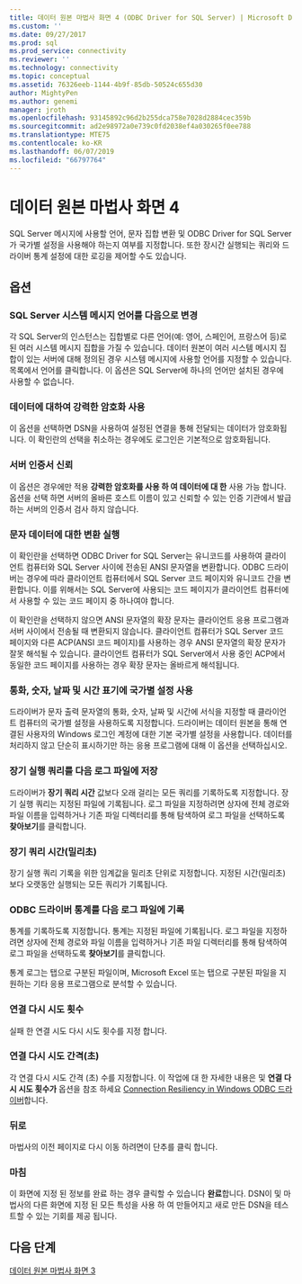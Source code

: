 ```yaml
---
title: 데이터 원본 마법사 화면 4 (ODBC Driver for SQL Server) | Microsoft Docs
ms.custom: ''
ms.date: 09/27/2017
ms.prod: sql
ms.prod_service: connectivity
ms.reviewer: ''
ms.technology: connectivity
ms.topic: conceptual
ms.assetid: 76326eeb-1144-4b9f-85db-50524c655d30
author: MightyPen
ms.author: genemi
manager: jroth
ms.openlocfilehash: 93145892c96d2b255dca758e7028d2884cec359b
ms.sourcegitcommit: ad2e98972a0e739c0fd2038ef4a030265f0ee788
ms.translationtype: MTE75
ms.contentlocale: ko-KR
ms.lasthandoff: 06/07/2019
ms.locfileid: "66797764"
---
```

# <a name="data-source-wizard-screen-4"></a>데이터 원본 마법사 화면 4

SQL Server 메시지에 사용할 언어, 문자 집합 변환 및 ODBC Driver for SQL Server가 국가별 설정을 사용해야 하는지 여부를 지정합니다. 또한 장시간 실행되는 쿼리와 드라이버 통계 설정에 대한 로깅을 제어할 수도 있습니다.

## <a name="options"></a>옵션

### <a name="change-the-language-of-sql-server-system-messages-to"></a>SQL Server 시스템 메시지 언어를 다음으로 변경

각 SQL Server의 인스턴스는 집합별로 다른 언어(예: 영어, 스페인어, 프랑스어 등)로 된 여러 시스템 메시지 집합을 가질 수 있습니다. 데이터 원본이 여러 시스템 메시지 집합이 있는 서버에 대해 정의된 경우 시스템 메시지에 사용할 언어를 지정할 수 있습니다. 목록에서 언어를 클릭합니다. 이 옵션은 SQL Server에 하나의 언어만 설치된 경우에 사용할 수 없습니다.

### <a name="use-strong-encryption-for-data"></a>데이터에 대하여 강력한 암호화 사용

이 옵션을 선택하면 DSN을 사용하여 설정된 연결을 통해 전달되는 데이터가 암호화됩니다. 이 확인란의 선택을 취소하는 경우에도 로그인은 기본적으로 암호화됩니다.

### <a name="trust-server-certificate"></a>서버 인증서 신뢰

이 옵션은 경우에만 적용 **강력한 암호화를 사용 하 여 데이터에 대 한** 사용 가능 합니다. 옵션을 선택 하면 서버의 올바른 호스트 이름이 있고 신뢰할 수 있는 인증 기관에서 발급 하는 서버의 인증서 검사 하지 않습니다. 

### <a name="perform-translation-for-character-data"></a>문자 데이터에 대한 변환 실행

이 확인란을 선택하면 ODBC Driver for SQL Server는 유니코드를 사용하여 클라이언트 컴퓨터와 SQL Server 사이에 전송된 ANSI 문자열을 변환합니다. ODBC 드라이버는 경우에 따라 클라이언트 컴퓨터에서 SQL Server 코드 페이지와 유니코드 간을 변환합니다. 이를 위해서는 SQL Server에 사용되는 코드 페이지가 클라이언트 컴퓨터에서 사용할 수 있는 코드 페이지 중 하나여야 합니다.

이 확인란을 선택하지 않으면 ANSI 문자열의 확장 문자는 클라이언트 응용 프로그램과 서버 사이에서 전송될 때 변환되지 않습니다. 클라이언트 컴퓨터가 SQL Server 코드 페이지와 다른 ACP(ANSI 코드 페이지)를 사용하는 경우 ANSI 문자열의 확장 문자가 잘못 해석될 수 있습니다. 클라이언트 컴퓨터가 SQL Server에서 사용 중인 ACP에서 동일한 코드 페이지를 사용하는 경우 확장 문자는 올바르게 해석됩니다.

### <a name="use-regional-settings-when-outputting-currency-numbers-dates-and-times"></a>통화, 숫자, 날짜 및 시간 표기에 국가별 설정 사용

드라이버가 문자 출력 문자열의 통화, 숫자, 날짜 및 시간에 서식을 지정할 때 클라이언트 컴퓨터의 국가별 설정을 사용하도록 지정합니다. 드라이버는 데이터 원본을 통해 연결된 사용자의 Windows 로그인 계정에 대한 기본 국가별 설정을 사용합니다. 데이터를 처리하지 않고 단순히 표시하기만 하는 응용 프로그램에 대해 이 옵션을 선택하십시오.

### <a name="save-long-running-queries-to-the-log-file"></a>장기 실행 쿼리를 다음 로그 파일에 저장

드라이버가 **장기 쿼리 시간** 값보다 오래 걸리는 모든 쿼리를 기록하도록 지정합니다. 장기 실행 쿼리는 지정된 파일에 기록됩니다. 로그 파일을 지정하려면 상자에 전체 경로와 파일 이름을 입력하거나 기존 파일 디렉터리를 통해 탐색하여 로그 파일을 선택하도록 **찾아보기**를 클릭합니다.

### <a name="long-query-time-milliseconds"></a>장기 쿼리 시간(밀리초)

장기 실행 쿼리 기록을 위한 임계값을 밀리초 단위로 지정합니다. 지정된 시간(밀리초)보다 오랫동안 실행되는 모든 쿼리가 기록됩니다.

### <a name="log-odbc-driver-statistics-to-the-log-file"></a>ODBC 드라이버 통계를 다음 로그 파일에 기록

통계를 기록하도록 지정합니다. 통계는 지정된 파일에 기록됩니다. 로그 파일을 지정하려면 상자에 전체 경로와 파일 이름을 입력하거나 기존 파일 디렉터리를 통해 탐색하여 로그 파일을 선택하도록 **찾아보기**를 클릭합니다.

통계 로그는 탭으로 구분된 파일이며, Microsoft Excel 또는 탭으로 구분된 파일을 지원하는 기타 응용 프로그램으로 분석할 수 있습니다.

### <a name="connect-retry-count"></a>연결 다시 시도 횟수

실패 한 연결 시도 다시 시도 횟수를 지정 합니다.

### <a name="connect-retry-interval-seconds"></a>연결 다시 시도 간격(초)

각 연결 다시 시도 간격 (초) 수를 지정합니다. 이 작업에 대 한 자세한 내용은 및 **연결 다시 시도 횟수가** 옵션을 참조 하세요 [Connection Resiliency in Windows ODBC 드라이버](../../../connect/odbc/windows/connection-resiliency-in-the-windows-odbc-driver.md)합니다.

### <a name="back"></a>뒤로

마법사의 이전 페이지로 다시 이동 하려면이 단추를 클릭 합니다.

### <a name="finish"></a>마침

이 화면에 지정 된 정보를 완료 하는 경우 클릭할 수 있습니다 **완료**합니다. DSN이 및 마법사의 다른 화면에 지정 된 모든 특성을 사용 하 여 만들어지고 새로 만든 DSN을 테스트할 수 있는 기회를 제공 됩니다.

## <a name="next-steps"></a>다음 단계

[데이터 원본 마법사 화면 3](../../../connect/odbc/windows/dsn-wizard-3.md)
